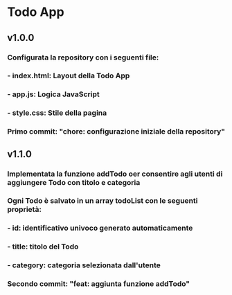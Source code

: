 # Todo App

## v1.0.0

### Configurata la repository con i seguenti file:
### - index.html: Layout della Todo App
### - app.js: Logica JavaScript
### - style.css: Stile della pagina
###
### Primo commit: "chore: configurazione iniziale della repository"

## v1.1.0
### Implementata la funzione addTodo oer consentire agli utenti di aggiungere Todo con titolo e categoria
### Ogni Todo è salvato in un array todoList con le seguenti proprietà:
### - id: identificativo univoco generato automaticamente
### - title: titolo del Todo
### - category: categoria selezionata dall'utente
### 
### Secondo commit: "feat: aggiunta funzione addTodo"
###
###
